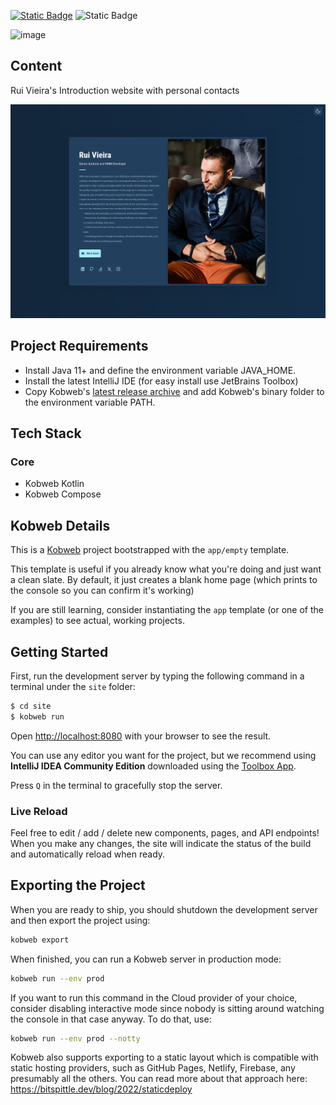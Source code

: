 [![Static Badge](https://img.shields.io/badge/release%20-%20v1.0.0%20-%20%231082C3)](https://github.com/revs87/personalwebsite-compose/releases/tag/1.0.0)
![Static Badge](https://img.shields.io/badge/License%20-%20MIT%20License%20-%20%231082C3)

![image](https://img.shields.io/badge/Kobweb-0095D5?&style=for-the-badge&logo=kotlin&logoColor=white)

## Content
Rui Vieira's Introduction website with personal contacts

![rvintro](https://github.com/revs87/personalwebsite-compose/blob/main/assets/rvintro.jpg)


## Project Requirements
- Install Java 11+ and define the environment variable JAVA_HOME.
- Install the latest IntelliJ IDE (for easy install use JetBrains Toolbox)
- Copy Kobweb's [latest release archive](https://github.com/varabyte/kobweb/releases) and add Kobweb's binary folder to the environment variable PATH.

## Tech Stack
### Core
- Kobweb Kotlin
- Kobweb Compose

## Kobweb Details
This is a [Kobweb](https://github.com/varabyte/kobweb) project bootstrapped with the `app/empty` template.

This template is useful if you already know what you're doing and just want a clean slate. By default, it
just creates a blank home page (which prints to the console so you can confirm it's working)

If you are still learning, consider instantiating the `app` template (or one of the examples) to see actual,
working projects.

## Getting Started

First, run the development server by typing the following command in a terminal under the `site` folder:

```bash
$ cd site
$ kobweb run
```

Open [http://localhost:8080](http://localhost:8080) with your browser to see the result.

You can use any editor you want for the project, but we recommend using **IntelliJ IDEA Community Edition** downloaded
using the [Toolbox App](https://www.jetbrains.com/toolbox-app/).

Press `Q` in the terminal to gracefully stop the server.

### Live Reload

Feel free to edit / add / delete new components, pages, and API endpoints! When you make any changes, the site will
indicate the status of the build and automatically reload when ready.

## Exporting the Project

When you are ready to ship, you should shutdown the development server and then export the project using:

```bash
kobweb export
```

When finished, you can run a Kobweb server in production mode:

```bash
kobweb run --env prod
```

If you want to run this command in the Cloud provider of your choice, consider disabling interactive mode since nobody
is sitting around watching the console in that case anyway. To do that, use:

```bash
kobweb run --env prod --notty
```

Kobweb also supports exporting to a static layout which is compatible with static hosting providers, such as GitHub
Pages, Netlify, Firebase, any presumably all the others. You can read more about that approach here:
https://bitspittle.dev/blog/2022/staticdeploy
